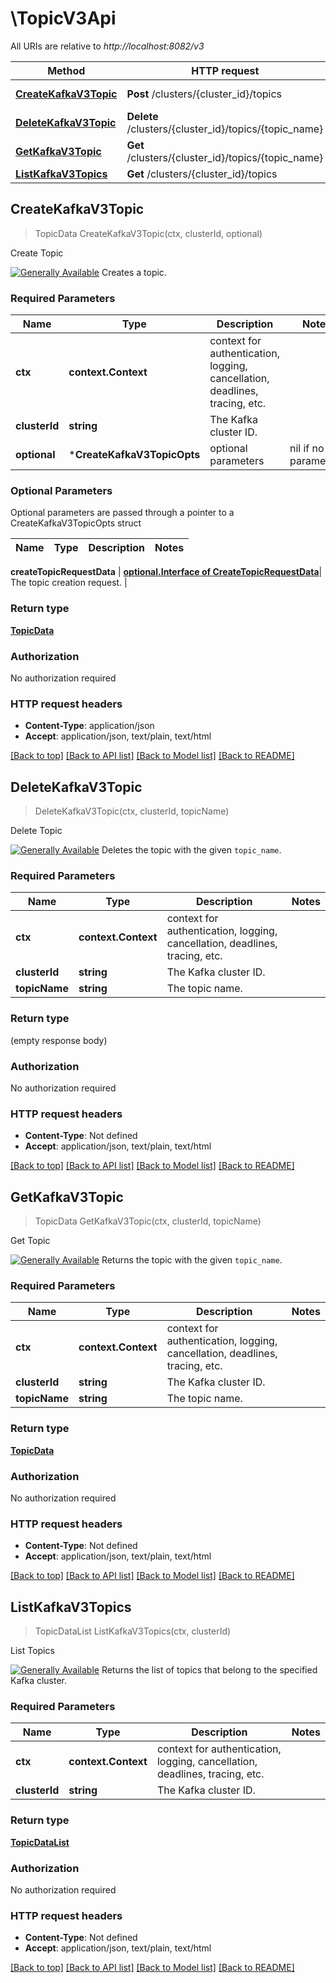 # \TopicV3Api

All URIs are relative to *http://localhost:8082/v3*

Method | HTTP request | Description
------------- | ------------- | -------------
[**CreateKafkaV3Topic**](TopicV3Api.md#CreateKafkaV3Topic) | **Post** /clusters/{cluster_id}/topics | Create Topic
[**DeleteKafkaV3Topic**](TopicV3Api.md#DeleteKafkaV3Topic) | **Delete** /clusters/{cluster_id}/topics/{topic_name} | Delete Topic
[**GetKafkaV3Topic**](TopicV3Api.md#GetKafkaV3Topic) | **Get** /clusters/{cluster_id}/topics/{topic_name} | Get Topic
[**ListKafkaV3Topics**](TopicV3Api.md#ListKafkaV3Topics) | **Get** /clusters/{cluster_id}/topics | List Topics



## CreateKafkaV3Topic

> TopicData CreateKafkaV3Topic(ctx, clusterId, optional)

Create Topic

[![Generally Available](https://img.shields.io/badge/Lifecycle%20Stage-Generally%20Available-%2345c6e8)](#section/Versioning/API-Lifecycle-Policy)  Creates a topic.

### Required Parameters


Name | Type | Description  | Notes
------------- | ------------- | ------------- | -------------
**ctx** | **context.Context** | context for authentication, logging, cancellation, deadlines, tracing, etc.
**clusterId** | **string**| The Kafka cluster ID. | 
 **optional** | ***CreateKafkaV3TopicOpts** | optional parameters | nil if no parameters

### Optional Parameters

Optional parameters are passed through a pointer to a CreateKafkaV3TopicOpts struct


Name | Type | Description  | Notes
------------- | ------------- | ------------- | -------------

 **createTopicRequestData** | [**optional.Interface of CreateTopicRequestData**](CreateTopicRequestData.md)| The topic creation request. | 

### Return type

[**TopicData**](TopicData.md)

### Authorization

No authorization required

### HTTP request headers

- **Content-Type**: application/json
- **Accept**: application/json, text/plain, text/html

[[Back to top]](#) [[Back to API list]](../README.md#documentation-for-api-endpoints)
[[Back to Model list]](../README.md#documentation-for-models)
[[Back to README]](../README.md)


## DeleteKafkaV3Topic

> DeleteKafkaV3Topic(ctx, clusterId, topicName)

Delete Topic

[![Generally Available](https://img.shields.io/badge/Lifecycle%20Stage-Generally%20Available-%2345c6e8)](#section/Versioning/API-Lifecycle-Policy)  Deletes the topic with the given `topic_name`.

### Required Parameters


Name | Type | Description  | Notes
------------- | ------------- | ------------- | -------------
**ctx** | **context.Context** | context for authentication, logging, cancellation, deadlines, tracing, etc.
**clusterId** | **string**| The Kafka cluster ID. | 
**topicName** | **string**| The topic name. | 

### Return type

 (empty response body)

### Authorization

No authorization required

### HTTP request headers

- **Content-Type**: Not defined
- **Accept**: application/json, text/plain, text/html

[[Back to top]](#) [[Back to API list]](../README.md#documentation-for-api-endpoints)
[[Back to Model list]](../README.md#documentation-for-models)
[[Back to README]](../README.md)


## GetKafkaV3Topic

> TopicData GetKafkaV3Topic(ctx, clusterId, topicName)

Get Topic

[![Generally Available](https://img.shields.io/badge/Lifecycle%20Stage-Generally%20Available-%2345c6e8)](#section/Versioning/API-Lifecycle-Policy)  Returns the topic with the given `topic_name`.

### Required Parameters


Name | Type | Description  | Notes
------------- | ------------- | ------------- | -------------
**ctx** | **context.Context** | context for authentication, logging, cancellation, deadlines, tracing, etc.
**clusterId** | **string**| The Kafka cluster ID. | 
**topicName** | **string**| The topic name. | 

### Return type

[**TopicData**](TopicData.md)

### Authorization

No authorization required

### HTTP request headers

- **Content-Type**: Not defined
- **Accept**: application/json, text/plain, text/html

[[Back to top]](#) [[Back to API list]](../README.md#documentation-for-api-endpoints)
[[Back to Model list]](../README.md#documentation-for-models)
[[Back to README]](../README.md)


## ListKafkaV3Topics

> TopicDataList ListKafkaV3Topics(ctx, clusterId)

List Topics

[![Generally Available](https://img.shields.io/badge/Lifecycle%20Stage-Generally%20Available-%2345c6e8)](#section/Versioning/API-Lifecycle-Policy)  Returns the list of topics that belong to the specified Kafka cluster.

### Required Parameters


Name | Type | Description  | Notes
------------- | ------------- | ------------- | -------------
**ctx** | **context.Context** | context for authentication, logging, cancellation, deadlines, tracing, etc.
**clusterId** | **string**| The Kafka cluster ID. | 

### Return type

[**TopicDataList**](TopicDataList.md)

### Authorization

No authorization required

### HTTP request headers

- **Content-Type**: Not defined
- **Accept**: application/json, text/plain, text/html

[[Back to top]](#) [[Back to API list]](../README.md#documentation-for-api-endpoints)
[[Back to Model list]](../README.md#documentation-for-models)
[[Back to README]](../README.md)

